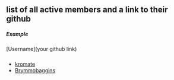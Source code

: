 ## list of all active members and a link to their github

##### Example
[Username](your github link)

#####

- [kromate](https://github.com/kromate)
- [Brymmobaggins](https://github.com/brymmobaggins)
